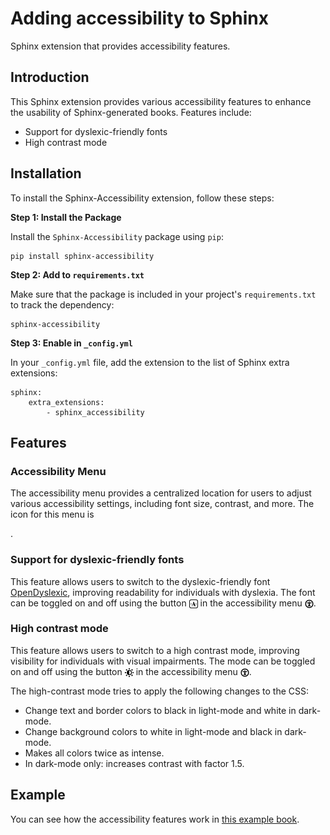 # Adding accessibility to Sphinx

Sphinx extension that provides accessibility features.

## Introduction

This Sphinx extension provides various accessibility features to enhance the usability of Sphinx-generated books. Features include:

- Support for dyslexic-friendly fonts
- High contrast mode

## Installation
To install the Sphinx-Accessibility extension, follow these steps:

**Step 1: Install the Package**

Install the `Sphinx-Accessibility` package using `pip`:
```
pip install sphinx-accessibility
```

**Step 2: Add to `requirements.txt`**

Make sure that the package is included in your project's `requirements.txt` to track the dependency:
```
sphinx-accessibility
```

**Step 3: Enable in `_config.yml`**

In your `_config.yml` file, add the extension to the list of Sphinx extra extensions:
```
sphinx: 
    extra_extensions:
        - sphinx_accessibility
```

## Features

### Accessibility Menu

The accessibility menu provides a centralized location for users to adjust various accessibility settings, including font size, contrast, and more. The icon for this menu is <svg width="1em" height="1em" viewBox="0 0 24 24" fill="none" xmlns="http://www.w3.org/2000/svg">
<style>
    path {
        stroke: black;
    }
    path#head {
        fill: black;
    }
    @media (prefers-color-scheme: dark) {
      path {
        stroke: white;
      }
      path#head {
        fill: white;
      }
    }
  </style>
<path d="M12 22C17.5228 22 22 17.5228 22 12C22 6.47715 17.5228 2 12 2C6.47715 2 2 6.47715 2 12C2 17.5228 6.47715 22 12 22Z" stroke-width="2.5" stroke-linecap="round" stroke-linejoin="round"/>
<path d="M7 9L12 10M17 9L12 10M12 10V13M12 13L10 18M12 13L14 18" stroke-width="2.5" stroke-linecap="round" stroke-linejoin="round"/>
<path id="head" d="M12 7C11.7239 7 11.5 6.77614 11.5 6.5C11.5 6.22386 11.7239 6 12 6C12.2761 6 12.5 6.22386 12.5 6.5C12.5 6.77614 12.2761 7 12 7Z" stroke-width="2.0" stroke-linecap="round" stroke-linejoin="round"/>
</svg>.

### Support for dyslexic-friendly fonts

This feature allows users to switch to the dyslexic-friendly font [OpenDyslexic](https://opendyslexic.org/), improving readability for individuals with dyslexia. The font can be toggled on and off using the button <img src="svgs/Font.svg" style="height:1em;vertical-align:text-bottom;"> in the accessibility menu <img src="svgs/Accessibility.svg" style="height:1em;vertical-align:text-bottom;">.

### High contrast mode

This feature allows users to switch to a high contrast mode, improving visibility for individuals with visual impairments. The mode can be toggled on and off using the button <img src="svgs/Contrast.svg" style="height:1em;vertical-align:text-bottom;"> in the accessibility menu <img src="svgs/Accessibility.svg" style="height:1em;vertical-align:text-bottom;">.

The high-contrast mode tries to apply the following changes to the CSS:

- Change text and border colors to black in light-mode and white in dark-mode.
- Change background colors to white in light-mode and black in dark-mode.
- Makes all colors twice as intense.
- In dark-mode only: increases contrast with factor 1.5.

## Example

You can see how the accessibility features work in [this example book](https://teachbooks.io/TU-Delft-Theme-Example/).
